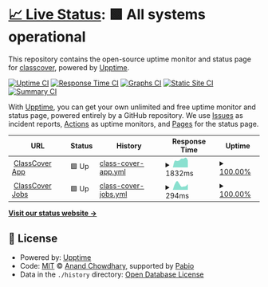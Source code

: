 # [📈 Live Status](https://status.classcover.com.au): <!--live status--> **🟩 All systems operational**

This repository contains the open-source uptime monitor and status page for [classcover](https://status.classcover.com.au), powered by [Upptime](https://github.com/upptime/upptime).

[![Uptime CI](https://github.com/classcover/upptime/workflows/Uptime%20CI/badge.svg)](https://github.com/classcover/upptime/actions?query=workflow%3A%22Uptime+CI%22)
[![Response Time CI](https://github.com/classcover/upptime/workflows/Response%20Time%20CI/badge.svg)](https://github.com/classcover/upptime/actions?query=workflow%3A%22Response+Time+CI%22)
[![Graphs CI](https://github.com/classcover/upptime/workflows/Graphs%20CI/badge.svg)](https://github.com/classcover/upptime/actions?query=workflow%3A%22Graphs+CI%22)
[![Static Site CI](https://github.com/classcover/upptime/workflows/Static%20Site%20CI/badge.svg)](https://github.com/classcover/upptime/actions?query=workflow%3A%22Static+Site+CI%22)
[![Summary CI](https://github.com/classcover/upptime/workflows/Summary%20CI/badge.svg)](https://github.com/classcover/upptime/actions?query=workflow%3A%22Summary+CI%22)

With [Upptime](https://upptime.js.org), you can get your own unlimited and free uptime monitor and status page, powered entirely by a GitHub repository. We use [Issues](https://github.com/classcover/upptime/issues) as incident reports, [Actions](https://github.com/classcover/upptime/actions) as uptime monitors, and [Pages](https://status.classcover.com.au) for the status page.

<!--start: status pages-->
<!-- This summary is generated by Upptime (https://github.com/upptime/upptime) -->
<!-- Do not edit this manually, your changes will be overwritten -->
<!-- prettier-ignore -->
| URL | Status | History | Response Time | Uptime |
| --- | ------ | ------- | ------------- | ------ |
| <img alt="" src="https://icons.duckduckgo.com/ip3/app.classcover.com.au.ico" height="13"> [ClassCover App](https://app.classcover.com.au) | 🟩 Up | [class-cover-app.yml](https://github.com/classcover/upptime/commits/HEAD/history/class-cover-app.yml) | <details><summary><img alt="Response time graph" src="./graphs/class-cover-app/response-time-week.png" height="20"> 1832ms</summary><br><a href="https://status.classcover.com.au/history/class-cover-app"><img alt="Response time 1381" src="https://img.shields.io/endpoint?url=https%3A%2F%2Fraw.githubusercontent.com%2Fclasscover%2Fupptime%2FHEAD%2Fapi%2Fclass-cover-app%2Fresponse-time.json"></a><br><a href="https://status.classcover.com.au/history/class-cover-app"><img alt="24-hour response time 6202" src="https://img.shields.io/endpoint?url=https%3A%2F%2Fraw.githubusercontent.com%2Fclasscover%2Fupptime%2FHEAD%2Fapi%2Fclass-cover-app%2Fresponse-time-day.json"></a><br><a href="https://status.classcover.com.au/history/class-cover-app"><img alt="7-day response time 1832" src="https://img.shields.io/endpoint?url=https%3A%2F%2Fraw.githubusercontent.com%2Fclasscover%2Fupptime%2FHEAD%2Fapi%2Fclass-cover-app%2Fresponse-time-week.json"></a><br><a href="https://status.classcover.com.au/history/class-cover-app"><img alt="30-day response time 1313" src="https://img.shields.io/endpoint?url=https%3A%2F%2Fraw.githubusercontent.com%2Fclasscover%2Fupptime%2FHEAD%2Fapi%2Fclass-cover-app%2Fresponse-time-month.json"></a><br><a href="https://status.classcover.com.au/history/class-cover-app"><img alt="1-year response time 1381" src="https://img.shields.io/endpoint?url=https%3A%2F%2Fraw.githubusercontent.com%2Fclasscover%2Fupptime%2FHEAD%2Fapi%2Fclass-cover-app%2Fresponse-time-year.json"></a></details> | <details><summary><a href="https://status.classcover.com.au/history/class-cover-app">100.00%</a></summary><a href="https://status.classcover.com.au/history/class-cover-app"><img alt="All-time uptime 99.97%" src="https://img.shields.io/endpoint?url=https%3A%2F%2Fraw.githubusercontent.com%2Fclasscover%2Fupptime%2FHEAD%2Fapi%2Fclass-cover-app%2Fuptime.json"></a><br><a href="https://status.classcover.com.au/history/class-cover-app"><img alt="24-hour uptime 100.00%" src="https://img.shields.io/endpoint?url=https%3A%2F%2Fraw.githubusercontent.com%2Fclasscover%2Fupptime%2FHEAD%2Fapi%2Fclass-cover-app%2Fuptime-day.json"></a><br><a href="https://status.classcover.com.au/history/class-cover-app"><img alt="7-day uptime 100.00%" src="https://img.shields.io/endpoint?url=https%3A%2F%2Fraw.githubusercontent.com%2Fclasscover%2Fupptime%2FHEAD%2Fapi%2Fclass-cover-app%2Fuptime-week.json"></a><br><a href="https://status.classcover.com.au/history/class-cover-app"><img alt="30-day uptime 100.00%" src="https://img.shields.io/endpoint?url=https%3A%2F%2Fraw.githubusercontent.com%2Fclasscover%2Fupptime%2FHEAD%2Fapi%2Fclass-cover-app%2Fuptime-month.json"></a><br><a href="https://status.classcover.com.au/history/class-cover-app"><img alt="1-year uptime 99.97%" src="https://img.shields.io/endpoint?url=https%3A%2F%2Fraw.githubusercontent.com%2Fclasscover%2Fupptime%2FHEAD%2Fapi%2Fclass-cover-app%2Fuptime-year.json"></a></details>
| <img alt="" src="https://icons.duckduckgo.com/ip3/jobs.classcover.com.au.ico" height="13"> [ClassCover Jobs](https://jobs.classcover.com.au) | 🟩 Up | [class-cover-jobs.yml](https://github.com/classcover/upptime/commits/HEAD/history/class-cover-jobs.yml) | <details><summary><img alt="Response time graph" src="./graphs/class-cover-jobs/response-time-week.png" height="20"> 294ms</summary><br><a href="https://status.classcover.com.au/history/class-cover-jobs"><img alt="Response time 262" src="https://img.shields.io/endpoint?url=https%3A%2F%2Fraw.githubusercontent.com%2Fclasscover%2Fupptime%2FHEAD%2Fapi%2Fclass-cover-jobs%2Fresponse-time.json"></a><br><a href="https://status.classcover.com.au/history/class-cover-jobs"><img alt="24-hour response time 264" src="https://img.shields.io/endpoint?url=https%3A%2F%2Fraw.githubusercontent.com%2Fclasscover%2Fupptime%2FHEAD%2Fapi%2Fclass-cover-jobs%2Fresponse-time-day.json"></a><br><a href="https://status.classcover.com.au/history/class-cover-jobs"><img alt="7-day response time 294" src="https://img.shields.io/endpoint?url=https%3A%2F%2Fraw.githubusercontent.com%2Fclasscover%2Fupptime%2FHEAD%2Fapi%2Fclass-cover-jobs%2Fresponse-time-week.json"></a><br><a href="https://status.classcover.com.au/history/class-cover-jobs"><img alt="30-day response time 265" src="https://img.shields.io/endpoint?url=https%3A%2F%2Fraw.githubusercontent.com%2Fclasscover%2Fupptime%2FHEAD%2Fapi%2Fclass-cover-jobs%2Fresponse-time-month.json"></a><br><a href="https://status.classcover.com.au/history/class-cover-jobs"><img alt="1-year response time 262" src="https://img.shields.io/endpoint?url=https%3A%2F%2Fraw.githubusercontent.com%2Fclasscover%2Fupptime%2FHEAD%2Fapi%2Fclass-cover-jobs%2Fresponse-time-year.json"></a></details> | <details><summary><a href="https://status.classcover.com.au/history/class-cover-jobs">100.00%</a></summary><a href="https://status.classcover.com.au/history/class-cover-jobs"><img alt="All-time uptime 99.97%" src="https://img.shields.io/endpoint?url=https%3A%2F%2Fraw.githubusercontent.com%2Fclasscover%2Fupptime%2FHEAD%2Fapi%2Fclass-cover-jobs%2Fuptime.json"></a><br><a href="https://status.classcover.com.au/history/class-cover-jobs"><img alt="24-hour uptime 100.00%" src="https://img.shields.io/endpoint?url=https%3A%2F%2Fraw.githubusercontent.com%2Fclasscover%2Fupptime%2FHEAD%2Fapi%2Fclass-cover-jobs%2Fuptime-day.json"></a><br><a href="https://status.classcover.com.au/history/class-cover-jobs"><img alt="7-day uptime 100.00%" src="https://img.shields.io/endpoint?url=https%3A%2F%2Fraw.githubusercontent.com%2Fclasscover%2Fupptime%2FHEAD%2Fapi%2Fclass-cover-jobs%2Fuptime-week.json"></a><br><a href="https://status.classcover.com.au/history/class-cover-jobs"><img alt="30-day uptime 100.00%" src="https://img.shields.io/endpoint?url=https%3A%2F%2Fraw.githubusercontent.com%2Fclasscover%2Fupptime%2FHEAD%2Fapi%2Fclass-cover-jobs%2Fuptime-month.json"></a><br><a href="https://status.classcover.com.au/history/class-cover-jobs"><img alt="1-year uptime 99.97%" src="https://img.shields.io/endpoint?url=https%3A%2F%2Fraw.githubusercontent.com%2Fclasscover%2Fupptime%2FHEAD%2Fapi%2Fclass-cover-jobs%2Fuptime-year.json"></a></details>

<!--end: status pages-->

[**Visit our status website →**](https://status.classcover.com.au)

## 📄 License

- Powered by: [Upptime](https://github.com/upptime/upptime)
- Code: [MIT](./LICENSE) © [Anand Chowdhary](https://anandchowdhary.com), supported by [Pabio](https://pabio.com)
- Data in the `./history` directory: [Open Database License](https://opendatacommons.org/licenses/odbl/1-0/)
